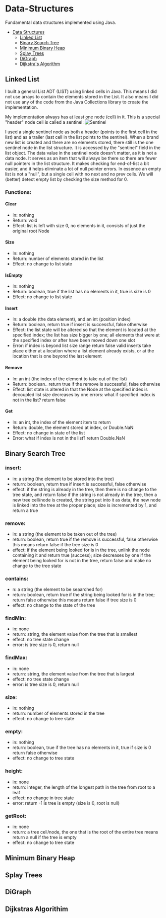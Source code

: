 # Data-Structures
Fundamental data structures implemented using Java.

   * [Data Structures](#Data-Structures)
       * [Linked List](#linked-list)
       * [Binary Search Tree](#binary-search-tree)
       * [Minimum Binary Heap](#minimum-binary-heap)
       * [Splay Trees](#splay-trees)
       * [DiGraph](#digraph)
       * [Dijkstra's Algorithm](#dijkstras-algorithim)
       
## Linked List
I built a general List ADT (LIST) using linked cells in Java. This means I did not use arrays to contain the elements stored in the List. It also means I did not use any of the code from the Java Collections library to create the implementation. 



My implementation always has at least one node (cell) in it. This is a special "header" node cell is called a sentinel:
![Sentinel](https://i.imgur.com/4fvPv5I.png)

I used a single sentinel node as both a header (points to the first cell in the list) and as a trailer (last cell in the list points to the sentinel). When a brand new list is created and there are no elements stored, there still is the one sentinel node in the list structure. It is accessed by the "sentinel" field in the list object. The data value in the sentinel node doesn't matter, as it is not a data node. It serves as an item that will always be there so there are fewer null pointers in the list structure. It makes checking for end-of-list a bit easier, and it helps eliminate a lot of null pointer errors. In essence an empty list is not a "null", but a single cell with no next and no prev cells. We will (better) detect empty list by checking the size method for 0.  

### Functions:
#### Clear
   * In: nothing
   * Return: void
   * Effect: list is left with size 0, no elements in it, consists of just the original root Node
#### Size
   * In: nothing
   * Return: number of elements stored in the list
   * Effect: no change to list state
#### IsEmpty
   * In: nothing
   * Return: boolean, true if the list has no elements in it, true is size is 0
   * Effect: no change to list state
#### Insert
   * In: a double (the data element), and an int (position index)
   * Return: boolean, return true if insert is successful, false otherwise
   * Effect: the list state will be altered so that the element is located at the specified index; the list has size bigger by one; all elements that were at the specified index or after have been moved down one slot
   * Error: if index is beyond list size range return false valid inserts take place either at a location where a list element already exists, or at the location that is one beyond the last element
#### Remove
   * In: an int (the index of the element to take out of the list)
   * Return: boolean.. return true if the remove is successful, false otherwise
   * Effect: list state is altered in that the Node at the specified index is decoupled list size decreases by one errors: what if specified index is not in the list? return false
#### Get
   * In: an int, the index of the element item to return
   * Return: double, the element stored at index, or Double.NaN
   * Effect: no change in state of the list
   * Error: what if index is not in the list? return Double.NaN

## Binary Search Tree

### insert:
   * in: a string (the element to be stored into the tree)
   * return: boolean, return true if insert is successful, false otherwise
   * effect: if the string is already in the tree, then there is no change to the tree state, and return false if the string is not already in the tree, then a new tree cell/node is created, the string put into it as data, the new node is linked into the tree at the proper place; size is incremented by 1, and return a true
   
### remove:
   * in: a string (the element to be taken out of the tree)
   * return: boolean, return true if the remove is successful, false otherwise this means return false if the tree size is 0
   * effect: if the element being looked for is in the tree, unlink the node containing it and return true (success); size decreases by one if the element being looked for is not in the tree, return false and make no change to the tree state
   
### contains:
   * n: a string (the element to be seaarched for)
   * return: boolean, return true if the string being looked for is in the tree; return false otherwise this means return false if tree size is 0
   * effect: no change to the state of the tree

### findMin:
   * in: none
   * return: string, the element value from the tree that is smallest
   * effect: no tree state change
   * error: is tree size is 0, return null


### findMax:
   * in: none
   * return: string, the element value from the tree that is largest
   * effect: no tree state change
   * error: is tree size is 0, return null

### size:
   * in: nothing
   * return: number of elements stored in the tree
   * effect: no change to tree state

### empty:
   * in: nothing
   * return: boolean, true if the tree has no elements in it, true if size is 0 return false otherwise
   * effect: no change to tree state

### height:
   * in: none
   * return: integer, the length of the longest path in the tree from root to a leaf
   * effect: no change in tree state
   * error: return -1 is tree is empty (size is 0, root is null)

### getRoot:
   * in: none
   * return: a tree cell/node, the one that is the root of the entire tree means return a null if the tree is empty
   * effect: no change to tree state

## Minimum Binary Heap

## Splay Trees

## DiGraph

## Dijkstras Algorithim

